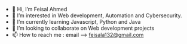 - 👋 Hi, I’m Feisal Ahmed
- 👀 I’m interested in Web development, Automation and Cybersecurity.
- 🌱 I’m currently learning Javascript, Python and Java
- 💞️ I’m looking to collaborate on Web development projects
- 📫 How to reach me : email --> feisala132@gmail.com

<!---
faizela/faizela is a ✨ special ✨ repository because its `README.md` (this file) appears on your GitHub profile.
You can click the Preview link to take a look at your changes.
--->
